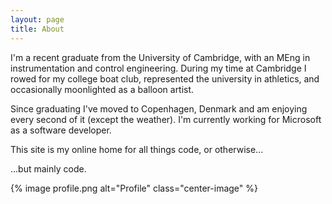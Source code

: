 ```yaml
---
layout: page
title: About
---
```


I'm a recent graduate from the University of Cambridge, with an MEng in instrumentation and control engineering. During my time at Cambridge I rowed for my college boat club, represented the university in athletics, and occasionally moonlighted as a balloon artist.

Since graduating I've moved to Copenhagen, Denmark and am enjoying every second of it (except the weather). I'm currently working for Microsoft as a software developer.

This site is my online home for all things code, or otherwise...

...but mainly code.

{% image profile.png alt="Profile" class="center-image" %}